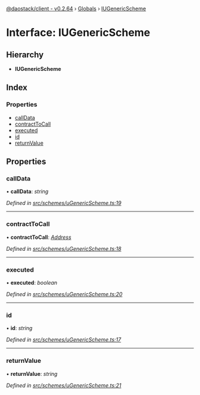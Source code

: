 [@daostack/client - v0.2.64](../README.md) › [Globals](../globals.md) › [IUGenericScheme](iugenericscheme.md)

# Interface: IUGenericScheme

## Hierarchy

* **IUGenericScheme**

## Index

### Properties

* [callData](iugenericscheme.md#calldata)
* [contractToCall](iugenericscheme.md#contracttocall)
* [executed](iugenericscheme.md#executed)
* [id](iugenericscheme.md#id)
* [returnValue](iugenericscheme.md#returnvalue)

## Properties

###  callData

• **callData**: *string*

*Defined in [src/schemes/uGenericScheme.ts:19](https://github.com/dorgtech/client/blob/74940d1/src/schemes/uGenericScheme.ts#L19)*

___

###  contractToCall

• **contractToCall**: *[Address](../globals.md#address)*

*Defined in [src/schemes/uGenericScheme.ts:18](https://github.com/dorgtech/client/blob/74940d1/src/schemes/uGenericScheme.ts#L18)*

___

###  executed

• **executed**: *boolean*

*Defined in [src/schemes/uGenericScheme.ts:20](https://github.com/dorgtech/client/blob/74940d1/src/schemes/uGenericScheme.ts#L20)*

___

###  id

• **id**: *string*

*Defined in [src/schemes/uGenericScheme.ts:17](https://github.com/dorgtech/client/blob/74940d1/src/schemes/uGenericScheme.ts#L17)*

___

###  returnValue

• **returnValue**: *string*

*Defined in [src/schemes/uGenericScheme.ts:21](https://github.com/dorgtech/client/blob/74940d1/src/schemes/uGenericScheme.ts#L21)*
